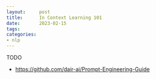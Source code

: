 ```yaml
---
layout:     post
title:      In Context Learning 101
date:       2023-02-15
tags:
categories: 
- nlp
---
```



TODO 

- https://github.com/dair-ai/Prompt-Engineering-Guide
